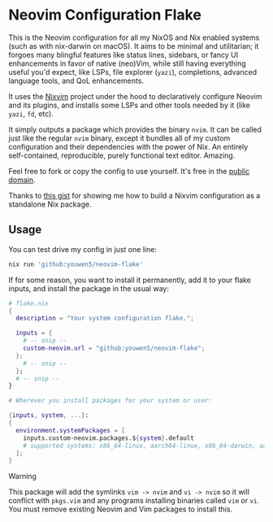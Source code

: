 # Neovim Configuration Flake

This is the Neovim configuration for all my NixOS and Nix enabled systems (such as with nix-darwin on macOS).
It aims to be minimal and utilitarian; it forgoes many blingful features like status lines, sidebars, or fancy UI enhancements
in favor of native (neo)Vim, while still having everything useful you'd expect, like LSPs, file explorer (`yazi`), completions,
advanced language tools, and QoL enhancements.

It uses the [Nixvim](https://nix-community.github.io/nixvim/) project under the hood to declaratively
configure Neovim and its plugins, and installs some LSPs and other tools needed by it (like `yazi`, `fd`, etc).

It simply outputs a package which provides the binary `nvim`. It can be called just like the regular `nvim` binary, except it bundles
all of my custom configuration and their dependencies with the power of Nix. An entirely self-contained, reproducible, purely functional text editor. Amazing.

Feel free to fork or copy the config to use yourself. It's free in the [public domain](./LICENSE).

Thanks to [this gist](https://gist.github.com/siph/288b7c6b5f68a1902d28aebc95fde4c5) for showing me how to
build a Nixvim configuration as a standalone Nix package.

## Usage

You can test drive my config in just one line:
```sh
nix run 'github:youwen5/neovim-flake'
```

If for some reason, you want to install it permanently, add it to your flake inputs,
and install the package in the usual way:

```nix
# flake.nix
{
  description = "Your system configuration flake.";

  inputs = {
    # -- snip --
    custom-neovim.url = "github:youwen5/neovim-flake";
  };
    # -- snip --
  };
  # -- snip --
}
```

```nix
# Wherever you install packages for your system or user:

{inputs, system, ...}:
{
  environment.systemPackages = [
    inputs.custom-neovim.packages.${system}.default
    # supported systems: x86_64-linux, aarch64-linux, x86_64-darwin, aarch64-darwin
  ];
}
```

> [!WARNING]
> This package will add the symlinks `vim -> nvim` and `vi -> nvim` so it will conflict with
> `pkgs.vim` and any programs installing binaries called `vim` or `vi`. You must remove existing
> Neovim and Vim packages to install this.

